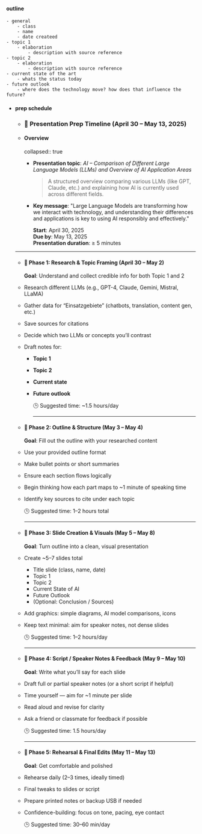 #### outline
	- general
		- class
		- name
		- date createed
	- topic 1
		- elaboration
			- description with source reference
	- topic 2
		- elaboration
			- description with source reference
	- current state of the art
		- whats the status today
	- future outlook
		- where does the technology move? how does that influence the future?
- #### prep schedule
	- ### 📅 **Presentation Prep Timeline (April 30 – May 13, 2025)**
	- #### Overview
	  collapsed:: true
		- **Presentation topic**: *AI – Comparison of Different Large Language Models (LLMs) and Overview of AI Application Areas*
		  >A structured overview comparing various LLMs (like GPT, Claude, etc.) and explaining how AI is currently used across different fields.
		- **Key message**: "Large Language Models are transforming how we interact with technology, and understanding their differences and applications is key to using AI responsibly and effectively."
		  
		  **Start**: April 30, 2025  
		  **Due by**: May 13, 2025  
		  **Presentation duration**: ≥ 5 minutes
	- ---
	- #### 📍 **Phase 1: Research & Topic Framing (April 30 – May 2)**  
	  **Goal**: Understand and collect credible info for both Topic 1 and 2
	- Research different LLMs (e.g., GPT-4, Claude, Gemini, Mistral, LLaMA)
	- Gather data for “Einsatzgebiete” (chatbots, translation, content gen, etc.)
	- Save sources for citations
	- Decide which two LLMs or concepts you’ll contrast
	- Draft notes for:
		- **Topic 1**
		- **Topic 2**
		- **Current state**
		- **Future outlook**
		  
		  🕒 Suggested time: ~1.5 hours/day
		  
		  ---
	- #### 📍 **Phase 2: Outline & Structure (May 3 – May 4)**  
	  **Goal**: Fill out the outline with your researched content
	- Use your provided outline format
	- Make bullet points or short summaries
	- Ensure each section flows logically
	- Begin thinking how each part maps to ~1 minute of speaking time
	- Identify key sources to cite under each topic
	  
	  🕒 Suggested time: 1–2 hours total
	  
	  ---
	- #### 📍 **Phase 3: Slide Creation & Visuals (May 5 – May 8)**  
	  **Goal**: Turn outline into a clean, visual presentation
	- Create ~5–7 slides total
		- Title slide (class, name, date)
		- Topic 1
		- Topic 2
		- Current State of AI
		- Future Outlook
		- (Optional: Conclusion / Sources)
	- Add graphics: simple diagrams, AI model comparisons, icons
	- Keep text minimal: aim for speaker notes, not dense slides
	  
	  🕒 Suggested time: 1–2 hours/day
	  
	  ---
	- #### 📍 **Phase 4: Script / Speaker Notes & Feedback (May 9 – May 10)**  
	  **Goal**: Write what you’ll say for each slide
	- Draft full or partial speaker notes (or a short script if helpful)
	- Time yourself — aim for ~1 minute per slide
	- Read aloud and revise for clarity
	- Ask a friend or classmate for feedback if possible
	  
	  🕒 Suggested time: 1.5 hours/day
	  
	  ---
	- #### 📍 **Phase 5: Rehearsal & Final Edits (May 11 – May 13)**  
	  **Goal**: Get comfortable and polished
	- Rehearse daily (2–3 times, ideally timed)
	- Final tweaks to slides or script
	- Prepare printed notes or backup USB if needed
	- Confidence-building: focus on tone, pacing, eye contact
	  
	  🕒 Suggested time: 30–60 min/day